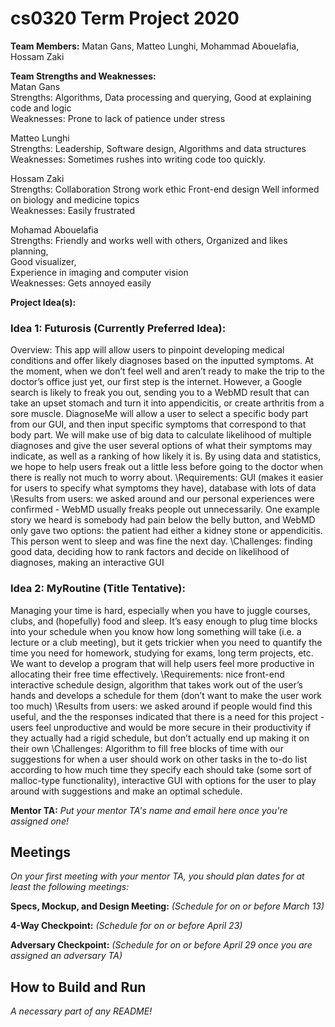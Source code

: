 # cs0320 Term Project 2020

**Team Members:** Matan Gans, Matteo Lunghi, Mohammad Abouelafia, Hossam Zaki

**Team Strengths and Weaknesses:** \
Matan Gans\
	Strengths: 
     Algorithms, 
     Data processing and querying, 
     Good at explaining code and logic\
	Weaknesses:
     Prone to lack of patience under stress

Matteo Lunghi\
	Strengths: 
    Leadership, 
    Software design, 
    Algorithms and data structures\
	Weaknesses:
    Sometimes rushes into writing code too quickly.

Hossam Zaki\
	Strengths: 
    Collaboration 
    Strong work ethic
    Front-end design
    Well informed on biology and medicine topics \
	Weaknesses:
    Easily frustrated

Mohamad Abouelafia\
	Strengths: 
    Friendly and works well with others, 
    Organized and likes planning,  
    Good visualizer,    
    Experience in imaging and computer vision\
	Weaknesses:
    Gets annoyed easily


**Project Idea(s):** 
### Idea 1: Futurosis (Currently Preferred Idea):
Overview: This app will allow users to pinpoint developing medical conditions and offer likely diagnoses based on the inputted symptoms. At the moment, when we don’t feel well and aren’t ready to make the trip to the doctor’s office just yet, our first step is the internet. However, a Google search is likely to freak you out, sending you to a WebMD result that can take an upset stomach and turn it into appendicitis, or create arthritis from a sore muscle. DiagnoseMe will allow a user to select a specific body part from our GUI, and then input specific symptoms that correspond to that body part. We will make use of big data to calculate likelihood of multiple diagnoses and give the user several options of what their symptoms may indicate, as well as a ranking of how likely it is. By using data and statistics, we hope to help users freak out a little less before going to the doctor when there is really not much to worry about.
\Requirements: GUI (makes it easier for users to specify what symptoms they have), database with lots of data
\Results from users: we asked around and our personal experiences were confirmed - WebMD usually freaks people out unnecessarily. One example story we heard is somebody had pain below the belly button, and WebMD only gave two options: the patient had either a kidney stone or appendicitis. This person went to sleep and was fine the next day.
\Challenges: finding good data, deciding how to rank factors and decide on likelihood of diagnoses, making an interactive GUI


### Idea 2: MyRoutine (Title Tentative):
Managing your time is hard, especially when you have to juggle courses, clubs, and (hopefully) food and sleep. It’s easy enough to plug time blocks into your schedule when you know how long something will take (i.e. a lecture or a club meeting), but it gets trickier when you need to quantify the time you need for homework, studying for exams, long term projects, etc. We want to develop a program that will help users feel more productive in allocating their free time effectively.
\Requirements: nice front-end interactive schedule design, algorithm that takes work out of the user’s hands and develops a schedule for them (don’t want to make the user work too much)
\Results from users: we asked around if people would find this useful, and the the responses indicated that there is a need for this project - users feel unproductive and would be more secure in their productivity if they actually had a rigid schedule, but don’t actually end up making it on their own
\Challenges: Algorithm to fill free blocks of time with our suggestions for when a user should work on other tasks in the to-do list according to how much time they specify each should take (some sort of malloc-type functionality), interactive GUI with options for the user to play around with suggestions and make an optimal schedule.

**Mentor TA:** _Put your mentor TA's name and email here once you're assigned one!_

## Meetings
_On your first meeting with your mentor TA, you should plan dates for at least the following meetings:_

**Specs, Mockup, and Design Meeting:** _(Schedule for on or before March 13)_

**4-Way Checkpoint:** _(Schedule for on or before April 23)_

**Adversary Checkpoint:** _(Schedule for on or before April 29 once you are assigned an adversary TA)_

## How to Build and Run
_A necessary part of any README!_
